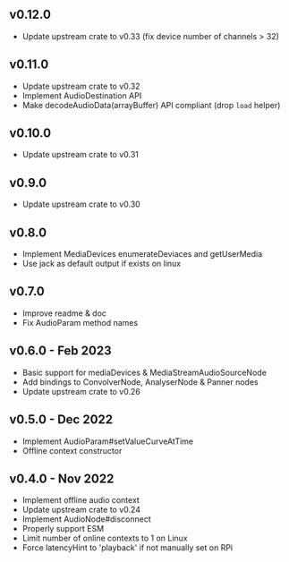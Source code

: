 ## v0.12.0

- Update upstream crate to v0.33 (fix device number of channels > 32)

## v0.11.0

- Update upstream crate to v0.32
- Implement AudioDestination API
- Make decodeAudioData(arrayBuffer) API compliant (drop `load` helper)

## v0.10.0

- Update upstream crate to v0.31

## v0.9.0

- Update upstream crate to v0.30

## v0.8.0

- Implement MediaDevices enumerateDeviaces and getUserMedia
- Use jack as default output if exists on linux

## v0.7.0

- Improve readme & doc
- Fix AudioParam method names

## v0.6.0 - Feb 2023

- Basic support for mediaDevices & MediaStreamAudioSourceNode
- Add bindings to ConvolverNode, AnalyserNode & Panner nodes
- Update upstream crate to v0.26

## v0.5.0 - Dec 2022

- Implement AudioParam#setValueCurveAtTime
- Offline context constructor 

## v0.4.0 - Nov 2022

- Implement offline audio context
- Update upstream crate to v0.24 
- Implement AudioNode#disconnect
- Properly support ESM
- Limit number of online contexts to 1 on Linux
- Force latencyHint to 'playback' if not manually set on RPi
